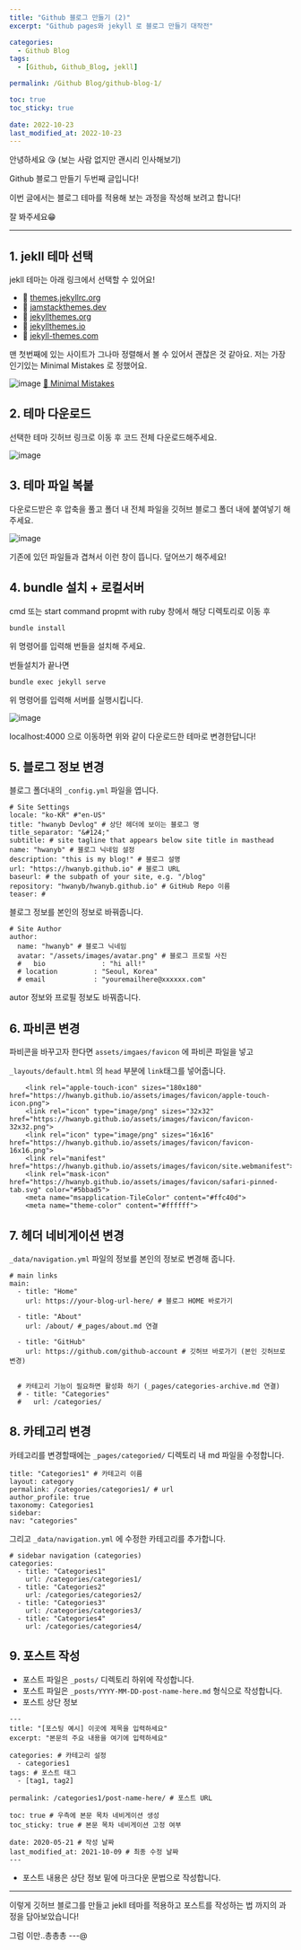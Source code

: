 ```yaml
---
title: "Github 블로그 만들기 (2)"
excerpt: "Github pages와 jekyll 로 블로그 만들기 대작전"

categories:
  - Github Blog
tags:
  - [Github, Github_Blog, jekll]

permalink: /Github Blog/github-blog-1/

toc: true
toc_sticky: true
 
date: 2022-10-23
last_modified_at: 2022-10-23
---
```

안녕하세요 😘 (보는 사람 없지만 괜시리 인사해보기)

Github 블로그 만들기 두번째 글입니다!

이번 글에서는 블로그 테마를 적용해 보는 과정을 작성해 보려고 합니다!

잘 봐주세요😁
***
## 1. jekll 테마 선택
jekll 테마는 아래 링크에서 선택할 수 있어요!
- 🔗 [themes.jekyllrc.org](http://themes.jekyllrc.org/)
- 🔗 [jamstackthemes.dev](https://jamstackthemes.dev/ssg/jekyll/)
- 🔗 [jekyllthemes.org](http://jekyllthemes.org/)
- 🔗 [jekyllthemes.io](https://jekyllthemes.io/)
- 🔗 [jekyll-themes.com](https://jekyll-themes.com/)

맨 첫번째에 있는 사이트가 그나마 정렬해서 볼 수 있어서 괜찮은 것 같아요. 저는 가장 인기있는 Minimal Mistakes 로 정했어요.

![image](https://user-images.githubusercontent.com/80311884/223180636-2b9ceeee-a880-4327-a7e1-21214d6bb82a.png)
[🔗 Minimal Mistakes](https://github.com/mmistakes/minimal-mistakes)

## 2. 테마 다운로드
선택한 테마 깃허브 링크로 이동 후 코드 전체 다운로드해주세요.

![image](https://user-images.githubusercontent.com/80311884/223181789-b637cf7a-8e3c-468c-a5f7-e5b45e657325.png)

## 3. 테마 파일 복붙
다운로드받은 후 압축을 풀고 폴더 내 전체 파일을 깃허브 블로그 폴더 내에 붙여넣기 해주세요.

![image](https://user-images.githubusercontent.com/80311884/223182391-6dc21f36-2d56-4f27-9096-6543df2532dc.png)

기존에 있던 파일들과 겹쳐서 이런 창이 뜹니다. 덮어쓰기 해주세요!

## 4. bundle 설치 + 로컬서버
cmd 또는 start command propmt with ruby 창에서 해당 디렉토리로 이동 후 
```
bundle install
```
위 명령어를 입력해 번들을 설치해 주세요.

번들설치가 끝나면
```
bundle exec jekyll serve
```
위 명령어를 입력해 서버를 실행시킵니다.

![image](https://user-images.githubusercontent.com/80311884/223184489-833bd038-bdd0-467a-8bc5-c0800aa651f6.png)

localhost:4000 으로 이동하면 위와 같이 다운로드한 테마로 변경한답니다!

## 5. 블로그 정보 변경
블로그 폴더내의 `_config.yml` 파일을 엽니다.
```
# Site Settings
locale: "ko-KR" #"en-US"
title: "hwanyb Devlog" # 상단 헤더에 보이는 블로그 명
title_separator: "&#124;"
subtitle: # site tagline that appears below site title in masthead
name: "hwanyb" # 블로그 닉네임 설정
description: "this is my blog!" # 블로그 설명
url: "https://hwanyb.github.io" # 블로그 URL
baseurl: # the subpath of your site, e.g. "/blog"
repository: "hwanyb/hwanyb.github.io" # GitHub Repo 이름
teaser: #
```
블로그 정보를 본인의 정보로 바꿔줍니다.
```
# Site Author
author:
  name: "hwanyb" # 블로그 닉네임
  avatar: "/assets/images/avatar.png" # 블로그 프로필 사진
  #   bio              : "hi all!"
  # location         : "Seoul, Korea"
  # email            : "youremailhere@xxxxxx.com"
```
autor 정보와 프로필 정보도 바꿔줍니다.

## 6. 파비콘 변경

파비콘을 바꾸고자 한다면 `assets/imgaes/favicon` 에 파비콘 파일을 넣고

`_layouts/default.html` 의 `head` 부분에 `link`태그를 넣어줍니다.
```
    <link rel="apple-touch-icon" sizes="180x180" href="https://hwanyb.github.io/assets/images/favicon/apple-touch-icon.png">
    <link rel="icon" type="image/png" sizes="32x32" href="https://hwanyb.github.io/assets/images/favicon/favicon-32x32.png">
    <link rel="icon" type="image/png" sizes="16x16" href="https://hwanyb.github.io/assets/images/favicon/favicon-16x16.png">
    <link rel="manifest" href="https://hwanyb.github.io/assets/images/favicon/site.webmanifest">
    <link rel="mask-icon" href="https://hwanyb.github.io/assets/images/favicon/safari-pinned-tab.svg" color="#5bbad5">
    <meta name="msapplication-TileColor" content="#ffc40d">
    <meta name="theme-color" content="#ffffff">
```
## 7. 헤더 네비게이션 변경
`_data/navigation.yml` 파일의 정보를 본인의 정보로 변경해 줍니다.
```
# main links
main:
  - title: "Home"
    url: https://your-blog-url-here/ # 블로그 HOME 바로가기

  - title: "About"
    url: /about/ #_pages/about.md 연결

  - title: "GitHub"
    url: https://github.com/github-account # 깃허브 바로가기 (본인 깃허브로 변경)


  # 카테고리 기능이 필요하면 활성화 하기 (_pages/categories-archive.md 연결)
  # - title: "Categories"
  #   url: /categories/
  ```

## 8. 카테고리 변경
카테고리를 변경할때에는 `_pages/categoried/` 디렉토리 내 md 파일을 수정합니다.
```
title: "Categories1" # 카테고리 이름
layout: category
permalink: /categories/categories1/ # url
author_profile: true
taxonomy: Categories1
sidebar:
nav: "categories"
```
그리고 `_data/navigation.yml` 에 수정한 카테고리를 추가합니다.
```
# sidebar navigation (categories)
categories:
  - title: "Categories1"
    url: /categories/categories1/
  - title: "Categories2"
    url: /categories/categories2/
  - title: "Categories3"
    url: /categories/categories3/
  - title: "Categories4"
    url: /categories/categories4/
```

## 9. 포스트 작성
- 포스트 파일은 `_posts/` 디렉토리 하위에 작성합니다.
- 포스트 파일은 `_posts/YYYY-MM-DD-post-name-here.md` 형식으로 작성합니다.
- 포스트 상단 정보
```
---
title: "[포스팅 예시] 이곳에 제목을 입력하세요"
excerpt: "본문의 주요 내용을 여기에 입력하세요"

categories: # 카테고리 설정
  - categories1
tags: # 포스트 태그
  - [tag1, tag2]

permalink: /categories1/post-name-here/ # 포스트 URL

toc: true # 우측에 본문 목차 네비게이션 생성
toc_sticky: true # 본문 목차 네비게이션 고정 여부

date: 2020-05-21 # 작성 날짜
last_modified_at: 2021-10-09 # 최종 수정 날짜
---
```
- 포스트 내용은 상단 정보 밑에 마크다운 문법으로 작성합니다.
***
이렇게 깃허브 블로그를 만들고 jekll 테마를 적용하고 포스트를 작성하는 법 까지의 과정을 담아보았습니다!

그럼 이만..총총총 ---@